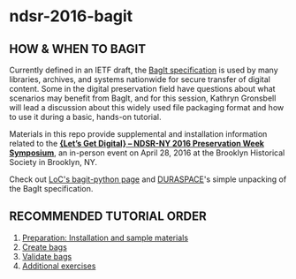 # ndsr-2016-bagit
## HOW & WHEN TO BAGIT

Currently defined in an IETF draft, the [BagIt specification](https://tools.ietf.org/html/draft-kunze-bagit-08) is used by many libraries, archives, and systems nationwide for secure transfer of digital content. Some in the digital preservation field have questions about what scenarios may benefit from BagIt, and for this session, Kathryn Gronsbell will lead a discussion about this widely used file packaging format and how to use it during a basic, hands-on tutorial. 

Materials in this repo provide supplemental and installation information related to the __[{Let’s Get Digital} – NDSR-NY 2016 Preservation Week Symposium](http://ndsr.nycdigital.org/ndsrsymposium/)__, an in-person event on April 28, 2016 at the Brooklyn Historical Society in Brooklyn, NY. 

Check out [LoC's bagit-python page](http://libraryofcongress.github.io/bagit-python/) and  [DURASPACE](https://wiki.duraspace.org/display/DPNC/BagIt+Specification)'s simple unpacking of the BagIt specification.

## RECOMMENDED TUTORIAL ORDER
1. [Preparation: Installation and sample materials](https://github.com/dinahhandel/NDSRNY2016_Symposium/blob/master/Bag-it%20Workshop/before-the-workshop.md)
2. [Create bags](https://github.com/dinahhandel/NDSRNY2016_Symposium/blob/master/Bag-it%20Workshop/create-bag.md)
3. [Validate bags](https://github.com/dinahhandel/NDSRNY2016_Symposium/blob/master/Bag-it%20Workshop/validate-bag.md)
4. [Additional exercises](https://github.com/dinahhandel/NDSRNY2016_Symposium/blob/master/Bag-it%20Workshop/more-bag-activities.md)
